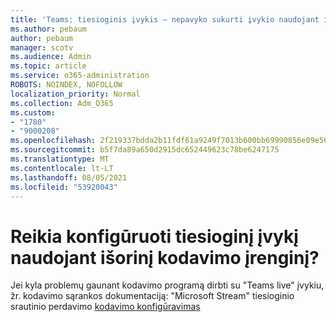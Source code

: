 ```yaml
---
title: 'Teams: tiesioginis įvykis – nepavyko sukurti įvykio naudojant išorinį kodavimą'
ms.author: pebaum
author: pebaum
manager: scotv
ms.audience: Admin
ms.topic: article
ms.service: o365-administration
ROBOTS: NOINDEX, NOFOLLOW
localization_priority: Normal
ms.collection: Adm_O365
ms.custom:
- "1780"
- "9000208"
ms.openlocfilehash: 2f219337bdda2b11fdf61a9249f7013b600bb69990856e09e56b5ae33ec33dda
ms.sourcegitcommit: b5f7da89a650d2915dc652449623c78be6247175
ms.translationtype: MT
ms.contentlocale: lt-LT
ms.lasthandoff: 08/05/2021
ms.locfileid: "53920043"
---
```

# <a name="need-to-configure-your-live-event-with-an-external-encoder"></a>Reikia konfigūruoti tiesioginį įvykį naudojant išorinį kodavimo įrenginį?

Jei kyla problemų gaunant kodavimo programą dirbti su "Teams live" įvykiu, žr. kodavimo sąrankos dokumentaciją: "Microsoft Stream" tiesioginio srautinio perdavimo [kodavimo konfigūravimas](https://docs.microsoft.com/stream/live-encoder-setup)